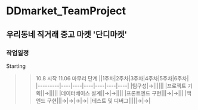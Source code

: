 # DDmarket_TeamProject
## 우리동네 직거래 중고 마켓 '단디마켓'
### 작업일정
Starting
>> 10.8 시작 
>> 11.06 마무리 단계
||1주차|2주차|3주차|4주차|5주차|6주차|
|---------|----|----|----|----|----|----|
|팀구성|→||||||
|프로젝트 기획||→|||||
|데이터베이스 설계||→|→||||
|프론트엔드 구현|||→|→|||
|백엔드 구현|||→|→|→|→|
|테스트 및 디버그|||||→|→|


